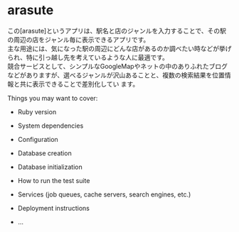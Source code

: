 # arasute

この[arasute]というアプリは、駅名と店のジャンルを入力することで、その駅の周辺の店をジャンル毎に表示できるアプリです。        
主な用途には、気になった駅の周辺にどんな店があるのか調べたい時などが挙げられ、特に引っ越し先を考えているような人に最適です。       
競合サービスとして、シンプルなGoogleMapやネットの中のありふれたブログなどがありますが、選べるジャンルが沢山あることと、複数の検索結果を位置情報と共に表示できることで差別化してい
ます。

Things you may want to cover:

* Ruby version

* System dependencies

* Configuration

* Database creation

* Database initialization

* How to run the test suite

* Services (job queues, cache servers, search engines, etc.)

* Deployment instructions

* ...
